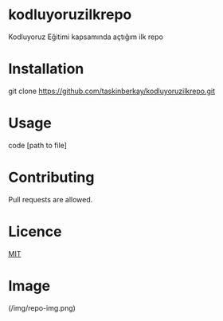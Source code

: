 # kodluyoruzilkrepo
Kodluyoruz Eğitimi kapsamında açtığım ilk repo

# Installation
git clone https://github.com/taskinberkay/kodluyoruzilkrepo.git

# Usage
code [path to file]

# Contributing
Pull requests are allowed.

# Licence

[MIT](https://choosealicense.com/licenses/mit/)

# Image

(/img/repo-img.png)